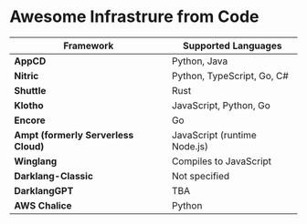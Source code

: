 # Awesome Infrastrure from Code 


| Framework                | Supported Languages             |
|--------------------------|---------------------------------|
| **AppCD**                | Python, Java                    |
| **Nitric**               | Python, TypeScript, Go, C#      |
| **Shuttle**              | Rust                            |
| **Klotho**               | JavaScript, Python, Go          |
| **Encore**               | Go                              |
| **Ampt (formerly Serverless Cloud)** | JavaScript (runtime Node.js) |
| **Winglang**             | Compiles to JavaScript          |
| **Darklang-Classic**     | Not specified                   |
| **DarklangGPT**          | TBA                             |
| **AWS Chalice**          | Python                          |
